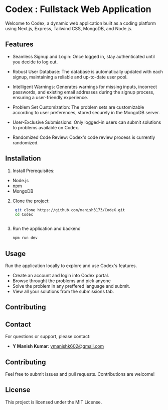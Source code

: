 # Codex : Fullstack Web Application


Welcome to Codex, a dynamic web application built as a coding platform using Next.js, Express, Tailwind CSS, MongoDB, and Node.js.


## Features



- Seamless Signup and Login: Once logged in, stay authenticated until you decide to log out.

- Robust User Database: The database is automatically updated with each signup, maintaining a reliable and up-to-date user pool.

- Intelligent Warnings: Generates warnings for missing inputs, incorrect passwords, and existing email addresses during the signup process, ensuring a user-friendly experience.

- Problem Set Customization: The problem sets are customizable according to user preferences, stored securely in the MongoDB server.

- User-Exclusive Submissions: Only logged-in users can submit solutions to problems available on Codex.

- Randomized Code Review: Codex's code review process is currently randomized.

## Installation
1. Install Prerequisites:

  - Node.js 
  - npm 
  - MongoDB


2. Clone the project:

   ```bash
    git clone https://github.com/manish3173/CodeX.git
    cd Codex



3. Run the application and backend

    ```bash
    npm run dev

## Usage

Run the application locally to explore and use Codex's features.

- Create an account and login into Codex portal.
- Browse throught the problems and pick anyone
- Solve the problem in any preffered language and submit.
- View all your solutions from the submissions tab.
  
## Contributing

## Contact
For questions or support, please contact:

- **Y Manish Kumar**: [ymanishk602@gmail.com](mailto:ymanishk602@gmail.com)
  
## Contributing
Feel free to submit issues and pull requests. Contributions are welcome!


## License
This project is licensed under the MIT License.

